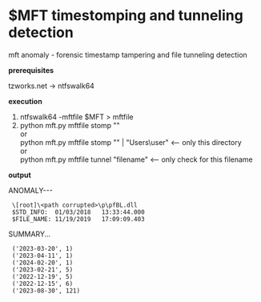 $MFT timestomping and tunneling detection
================

mft anomaly - forensic timestamp tampering and file tunneling detection

<b>prerequisites</b> <br>

tzworks.net -> ntfswalk64 

<b>execution</b>
1) ntfswalk64 -mftfile $MFT > mftfile<br>
2) python mft.py mftfile stomp ""<br>
     or<br>
   python mft.py mftfile stomp "" | "Users\user" <-- only this directory<br>
     or<br>
   python mft.py mftfile tunnel "filename" <-- only check for this filename<br>

<b>output</b>

ANOMALY---

     \[root]\<path corrupted>\p\pfBL.dll
     $STD_INFO:  01/03/2018   13:33:44.000 
     $FILE_NAME: 11/19/2019   17:09:09.403

SUMMARY...


     ('2023-03-20', 1)
     ('2023-04-11', 1)
     ('2024-02-20', 1)
     ('2023-02-21', 5)
     ('2022-12-19', 5)
     ('2022-12-15', 6)
     ('2023-08-30', 121)
